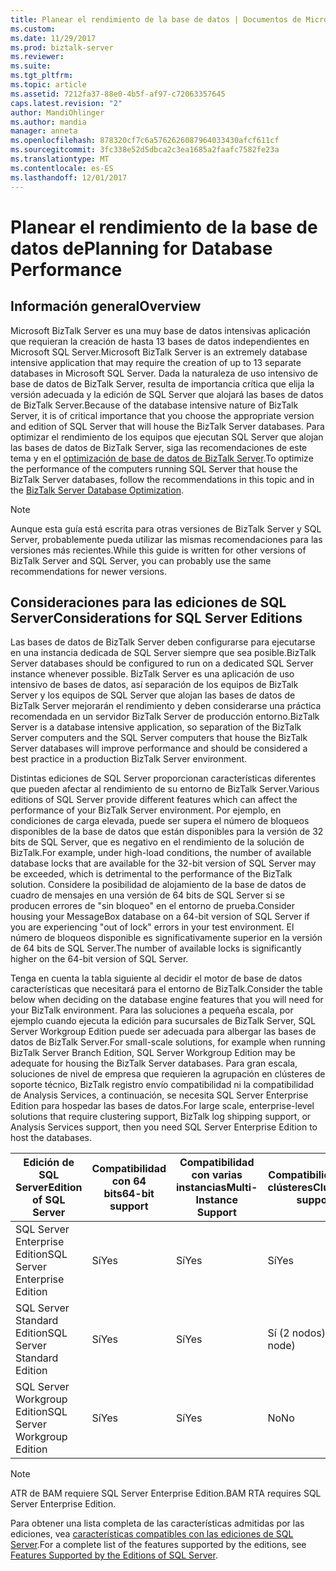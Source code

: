 ```yaml
---
title: Planear el rendimiento de la base de datos | Documentos de Microsoft
ms.custom: 
ms.date: 11/29/2017
ms.prod: biztalk-server
ms.reviewer: 
ms.suite: 
ms.tgt_pltfrm: 
ms.topic: article
ms.assetid: 7212fa37-88e0-4b5f-af97-c72063357645
caps.latest.revision: "2"
author: MandiOhlinger
ms.author: mandia
manager: anneta
ms.openlocfilehash: 878320cf7c6a5762626087964033430afcf611cf
ms.sourcegitcommit: 3fc338e52d5dbca2c3ea1685a2faafc7582fe23a
ms.translationtype: MT
ms.contentlocale: es-ES
ms.lasthandoff: 12/01/2017
---
```

# <a name="planning-for-database-performance"></a><span data-ttu-id="ac95f-102">Planear el rendimiento de la base de datos de</span><span class="sxs-lookup"><span data-stu-id="ac95f-102">Planning for Database Performance</span></span>

## <a name="overview"></a><span data-ttu-id="ac95f-103">Información general</span><span class="sxs-lookup"><span data-stu-id="ac95f-103">Overview</span></span>
<span data-ttu-id="ac95f-104">Microsoft BizTalk Server es una muy base de datos intensivas aplicación que requieran la creación de hasta 13 bases de datos independientes en Microsoft SQL Server.</span><span class="sxs-lookup"><span data-stu-id="ac95f-104">Microsoft BizTalk Server is an extremely database intensive application that may require the creation of up to 13 separate databases in Microsoft SQL Server.</span></span> <span data-ttu-id="ac95f-105">Dada la naturaleza de uso intensivo de base de datos de BizTalk Server, resulta de importancia crítica que elija la versión adecuada y la edición de SQL Server que alojará las bases de datos de BizTalk Server.</span><span class="sxs-lookup"><span data-stu-id="ac95f-105">Because of the database intensive nature of BizTalk Server, it is of critical importance that you choose the appropriate version and edition of SQL Server that will house the BizTalk Server databases.</span></span> <span data-ttu-id="ac95f-106">Para optimizar el rendimiento de los equipos que ejecutan SQL Server que alojan las bases de datos de BizTalk Server, siga las recomendaciones de este tema y en el [optimización de base de datos de BizTalk Server](optimizing-database-performance.md).</span><span class="sxs-lookup"><span data-stu-id="ac95f-106">To optimize the performance of the computers running SQL Server that house the BizTalk Server databases, follow the recommendations in this topic and in the [BizTalk Server Database Optimization](optimizing-database-performance.md).</span></span>
  

> [!NOTE]  
>  <span data-ttu-id="ac95f-107">Aunque esta guía está escrita para otras versiones de BizTalk Server y SQL Server, probablemente pueda utilizar las mismas recomendaciones para las versiones más recientes.</span><span class="sxs-lookup"><span data-stu-id="ac95f-107">While this guide is written for other versions of BizTalk Server and SQL Server, you can probably use the same recommendations for newer versions.</span></span>
  
## <a name="considerations-for-sql-server-editions"></a><span data-ttu-id="ac95f-108">Consideraciones para las ediciones de SQL Server</span><span class="sxs-lookup"><span data-stu-id="ac95f-108">Considerations for SQL Server Editions</span></span>  
 <span data-ttu-id="ac95f-109">Las bases de datos de BizTalk Server deben configurarse para ejecutarse en una instancia dedicada de SQL Server siempre que sea posible.</span><span class="sxs-lookup"><span data-stu-id="ac95f-109">BizTalk Server databases should be configured to run on a dedicated SQL Server instance whenever possible.</span></span> <span data-ttu-id="ac95f-110">BizTalk Server es una aplicación de uso intensivo de bases de datos, así separación de los equipos de BizTalk Server y los equipos de SQL Server que alojan las bases de datos de BizTalk Server mejorarán el rendimiento y deben considerarse una práctica recomendada en un servidor BizTalk Server de producción entorno.</span><span class="sxs-lookup"><span data-stu-id="ac95f-110">BizTalk Server is a database intensive application, so separation of the BizTalk Server computers and the SQL Server computers that house the BizTalk Server databases will improve performance and should be considered a best practice in a production BizTalk Server environment.</span></span>  
  
 <span data-ttu-id="ac95f-111">Distintas ediciones de SQL Server proporcionan características diferentes que pueden afectar al rendimiento de su entorno de BizTalk Server.</span><span class="sxs-lookup"><span data-stu-id="ac95f-111">Various editions of SQL Server provide different features which can affect the performance of your BizTalk Server environment.</span></span> <span data-ttu-id="ac95f-112">Por ejemplo, en condiciones de carga elevada, puede ser supera el número de bloqueos disponibles de la base de datos que están disponibles para la versión de 32 bits de SQL Server, que es negativo en el rendimiento de la solución de BizTalk.</span><span class="sxs-lookup"><span data-stu-id="ac95f-112">For example, under high-load conditions, the number of available database locks that are available for the 32-bit version of SQL Server may be exceeded, which is detrimental to the performance of the BizTalk solution.</span></span> <span data-ttu-id="ac95f-113">Considere la posibilidad de alojamiento de la base de datos de cuadro de mensajes en una versión de 64 bits de SQL Server si se producen errores de "sin bloqueo" en el entorno de prueba.</span><span class="sxs-lookup"><span data-stu-id="ac95f-113">Consider housing your MessageBox database on a 64-bit version of SQL Server if you are experiencing "out of lock" errors in your test environment.</span></span> <span data-ttu-id="ac95f-114">El número de bloqueos disponible es significativamente superior en la versión de 64 bits de SQL Server.</span><span class="sxs-lookup"><span data-stu-id="ac95f-114">The number of available locks is significantly higher on the 64-bit version of SQL Server.</span></span>  
  
 <span data-ttu-id="ac95f-115">Tenga en cuenta la tabla siguiente al decidir el motor de base de datos características que necesitará para el entorno de BizTalk.</span><span class="sxs-lookup"><span data-stu-id="ac95f-115">Consider the table below when deciding on the database engine features that you will need for your BizTalk environment.</span></span> <span data-ttu-id="ac95f-116">Para las soluciones a pequeña escala, por ejemplo cuando ejecuta la edición para sucursales de BizTalk Server, SQL Server Workgroup Edition puede ser adecuada para albergar las bases de datos de BizTalk Server.</span><span class="sxs-lookup"><span data-stu-id="ac95f-116">For small-scale solutions, for example when running BizTalk Server Branch Edition, SQL Server Workgroup Edition may be adequate for housing the BizTalk Server databases.</span></span> <span data-ttu-id="ac95f-117">Para gran escala, soluciones de nivel de empresa que requieren la agrupación en clústeres de soporte técnico, BizTalk registro envío compatibilidad ni la compatibilidad de Analysis Services, a continuación, se necesita SQL Server Enterprise Edition para hospedar las bases de datos.</span><span class="sxs-lookup"><span data-stu-id="ac95f-117">For large scale, enterprise-level solutions that require clustering support, BizTalk log shipping support, or Analysis Services support, then you need SQL Server Enterprise Edition to host the databases.</span></span>  
  
|<span data-ttu-id="ac95f-118">Edición de SQL Server</span><span class="sxs-lookup"><span data-stu-id="ac95f-118">Edition of SQL Server</span></span>|<span data-ttu-id="ac95f-119">Compatibilidad con 64 bits</span><span class="sxs-lookup"><span data-stu-id="ac95f-119">64-bit support</span></span>|<span data-ttu-id="ac95f-120">Compatibilidad con varias instancias</span><span class="sxs-lookup"><span data-stu-id="ac95f-120">Multi-Instance Support</span></span>|<span data-ttu-id="ac95f-121">Compatibilidad con clústeres</span><span class="sxs-lookup"><span data-stu-id="ac95f-121">Clustering support</span></span>|<span data-ttu-id="ac95f-122">Analysis Services</span><span class="sxs-lookup"><span data-stu-id="ac95f-122">Analysis Services</span></span>|  
|---|---|---|---|---|  
|<span data-ttu-id="ac95f-123">SQL Server Enterprise Edition</span><span class="sxs-lookup"><span data-stu-id="ac95f-123">SQL Server Enterprise Edition</span></span>|<span data-ttu-id="ac95f-124">Sí</span><span class="sxs-lookup"><span data-stu-id="ac95f-124">Yes</span></span>|<span data-ttu-id="ac95f-125">Sí</span><span class="sxs-lookup"><span data-stu-id="ac95f-125">Yes</span></span>|<span data-ttu-id="ac95f-126">Sí</span><span class="sxs-lookup"><span data-stu-id="ac95f-126">Yes</span></span>|<span data-ttu-id="ac95f-127">Sí</span><span class="sxs-lookup"><span data-stu-id="ac95f-127">Yes</span></span>|  
|<span data-ttu-id="ac95f-128">SQL Server Standard Edition</span><span class="sxs-lookup"><span data-stu-id="ac95f-128">SQL Server Standard Edition</span></span>|<span data-ttu-id="ac95f-129">Sí</span><span class="sxs-lookup"><span data-stu-id="ac95f-129">Yes</span></span>|<span data-ttu-id="ac95f-130">Sí</span><span class="sxs-lookup"><span data-stu-id="ac95f-130">Yes</span></span>|<span data-ttu-id="ac95f-131">Sí (2 nodos)</span><span class="sxs-lookup"><span data-stu-id="ac95f-131">Yes (2 node)</span></span>|<span data-ttu-id="ac95f-132">Sí</span><span class="sxs-lookup"><span data-stu-id="ac95f-132">Yes</span></span>|  
|<span data-ttu-id="ac95f-133">SQL Server Workgroup Edition</span><span class="sxs-lookup"><span data-stu-id="ac95f-133">SQL Server Workgroup Edition</span></span>|<span data-ttu-id="ac95f-134">Sí</span><span class="sxs-lookup"><span data-stu-id="ac95f-134">Yes</span></span>|<span data-ttu-id="ac95f-135">Sí</span><span class="sxs-lookup"><span data-stu-id="ac95f-135">Yes</span></span>|<span data-ttu-id="ac95f-136">No</span><span class="sxs-lookup"><span data-stu-id="ac95f-136">No</span></span>|<span data-ttu-id="ac95f-137">No</span><span class="sxs-lookup"><span data-stu-id="ac95f-137">No</span></span>|  
  
> [!NOTE]  
>  <span data-ttu-id="ac95f-138">ATR de BAM requiere SQL Server Enterprise Edition.</span><span class="sxs-lookup"><span data-stu-id="ac95f-138">BAM RTA requires SQL Server Enterprise Edition.</span></span>  
  
 <span data-ttu-id="ac95f-139">Para obtener una lista completa de las características admitidas por las ediciones, vea [características compatibles con las ediciones de SQL Server](https://docs.microsoft.com/sql/sql-server/editions-and-components-of-sql-server-2016).</span><span class="sxs-lookup"><span data-stu-id="ac95f-139">For a complete list of the features supported by the editions, see [Features Supported by the Editions of SQL Server](https://docs.microsoft.com/sql/sql-server/editions-and-components-of-sql-server-2016).</span></span>